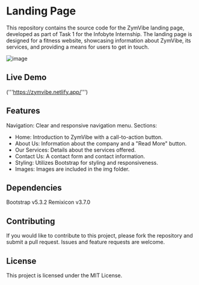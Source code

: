 # Landing Page

This repository contains the source code for the ZymVibe landing page, developed as part of Task 1 for the Infobyte Internship. The landing page is designed for a fitness website, showcasing information about ZymVibe, its services, and providing a means for users to get in touch.

![image](https://github.com/ankitjhagithub21/OIBSIP/assets/91364014/29120e49-9c59-4f4b-b906-170fa10b62a9)


## Live Demo
('''https://zymvibe.netlify.app/''')
## Features
Navigation: Clear and responsive navigation menu.
Sections:
- Home: Introduction to ZymVibe with a call-to-action button.
- About Us: Information about the company and a "Read More" button.
- Our Services: Details about the services offered.
- Contact Us: A contact form and contact information.
- Styling: Utilizes Bootstrap for styling and responsiveness.
- Images: Images are included in the img folder.

## Dependencies
Bootstrap v5.3.2
Remixicon v3.7.0

## Contributing
If you would like to contribute to this project, please fork the repository and submit a pull request. Issues and feature requests are welcome.

## License
This project is licensed under the MIT License.

